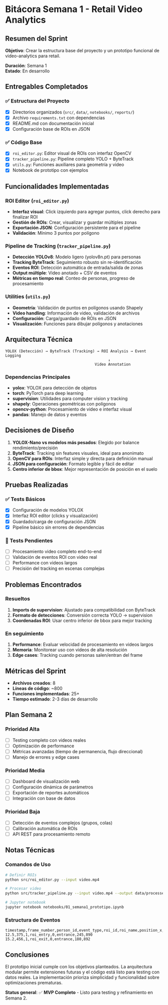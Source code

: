 # Bitácora Semana 1 - Retail Video Analytics

## Resumen del Sprint

**Objetivo**: Crear la estructura base del proyecto y un prototipo funcional de video-analytics para retail.

**Duración**: Semana 1  
**Estado**: En desarrollo  

## Entregables Completados

### ✅ Estructura del Proyecto
- [x] Directorios organizados (`src/`, `data/`, `notebooks/`, `reports/`)
- [x] Archivo `requirements.txt` con dependencias
- [x] README.md con documentación inicial
- [x] Configuración base de ROIs en JSON

### ✅ Código Base
- [x] `roi_editor.py`: Editor visual de ROIs con interfaz OpenCV
- [x] `tracker_pipeline.py`: Pipeline completo YOLO + ByteTrack
- [x] `utils.py`: Funciones auxiliares para geometría y video
- [x] Notebook de prototipo con ejemplos

## Funcionalidades Implementadas

### ROI Editor (`roi_editor.py`)
- **Interfaz visual**: Click izquierdo para agregar puntos, click derecho para finalizar ROI
- **Gestión de ROIs**: Crear, visualizar y guardar múltiples zonas
- **Exportación JSON**: Configuración persistente para el pipeline
- **Validación**: Mínimo 3 puntos por polígono

### Pipeline de Tracking (`tracker_pipeline.py`)
- **Detección YOLOv8**: Modelo ligero (yolov8n.pt) para personas
- **Tracking ByteTrack**: Seguimiento robusto sin re-identificación
- **Eventos ROI**: Detección automática de entrada/salida de zonas
- **Output múltiple**: Video anotado + CSV de eventos
- **Métricas en tiempo real**: Conteo de personas, progreso de procesamiento

### Utilities (`utils.py`)
- **Geometría**: Validación de puntos en polígonos usando Shapely
- **Video handling**: Información de video, validación de archivos
- **Configuración**: Carga/guardado de ROIs en JSON
- **Visualización**: Funciones para dibujar polígonos y anotaciones

## Arquitectura Técnica

```
YOLOX (Detección) → ByteTrack (Tracking) → ROI Analysis → Event Logging
                                              ↓
                                        Video Annotation
```

### Dependencias Principales
- **yolox**: YOLOX para detección de objetos
- **torch**: PyTorch para deep learning
- **supervision**: Utilidades para computer vision y tracking
- **shapely**: Operaciones geométricas con polígonos
- **opencv-python**: Procesamiento de video e interfaz visual
- **pandas**: Manejo de datos y eventos

## Decisiones de Diseño

1. **YOLOX-Nano vs modelos más pesados**: Elegido por balance rendimiento/precisión
2. **ByteTrack**: Tracking sin features visuales, ideal para anonimato
3. **OpenCV para ROIs**: Interfaz simple y directa para definición manual
4. **JSON para configuración**: Formato legible y fácil de editar
5. **Centro inferior de bbox**: Mejor representación de posición en el suelo

## Pruebas Realizadas

### ✅ Tests Básicos
- [x] Configuración de modelos YOLOX
- [x] Interfaz ROI editor (clicks y visualización)
- [x] Guardado/carga de configuración JSON
- [x] Pipeline básico sin errores de dependencias

### 🔄 Tests Pendientes
- [ ] Procesamiento video completo end-to-end
- [ ] Validación de eventos ROI con video real
- [ ] Performance con videos largos
- [ ] Precisión del tracking en escenas complejas

## Problemas Encontrados

### Resueltos
1. **Imports de supervision**: Ajustado para compatibilidad con ByteTrack
2. **Formato de detecciones**: Conversión correcta YOLO → supervision
3. **Coordenadas ROI**: Usar centro inferior de bbox para mejor tracking

### En seguimiento
1. **Performance**: Evaluar velocidad de procesamiento en videos largos
2. **Memoria**: Monitorear uso con videos de alta resolución
3. **Edge cases**: Tracking cuando personas salen/entran del frame

## Métricas del Sprint

- **Archivos creados**: 8
- **Líneas de código**: ~800
- **Funciones implementadas**: 25+
- **Tiempo estimado**: 2-3 días de desarrollo

## Plan Semana 2

### Prioridad Alta
- [ ] Testing completo con videos reales
- [ ] Optimización de performance
- [ ] Métricas avanzadas (tiempo de permanencia, flujo direccional)
- [ ] Manejo de errores y edge cases

### Prioridad Media
- [ ] Dashboard de visualización web
- [ ] Configuración dinámica de parámetros
- [ ] Exportación de reportes automáticos
- [ ] Integración con base de datos

### Prioridad Baja
- [ ] Detección de eventos complejos (grupos, colas)
- [ ] Calibración automática de ROIs
- [ ] API REST para procesamiento remoto

## Notas Técnicas

### Comandos de Uso
```bash
# Definir ROIs
python src/roi_editor.py --input video.mp4

# Procesar video
python src/tracker_pipeline.py --input video.mp4 --output data/processed/

# Jupyter notebook
jupyter notebook notebooks/01_semana1_prototipo.ipynb
```

### Estructura de Eventos
```csv
timestamp,frame_number,person_id,event_type,roi_id,roi_name,position_x,position_y
12.5,375,1,roi_entry,0,entrance,245,890
15.2,456,1,roi_exit,0,entrance,180,892
```

## Conclusiones

El prototipo inicial cumple con los objetivos planteados. La arquitectura modular permite extensiones futuras y el código está listo para testing con datos reales. La implementación prioriza simplicidad y funcionalidad sobre optimizaciones prematuras.

**Status general**: ✅ **MVP Completo** - Listo para testing y refinamiento en Semana 2.